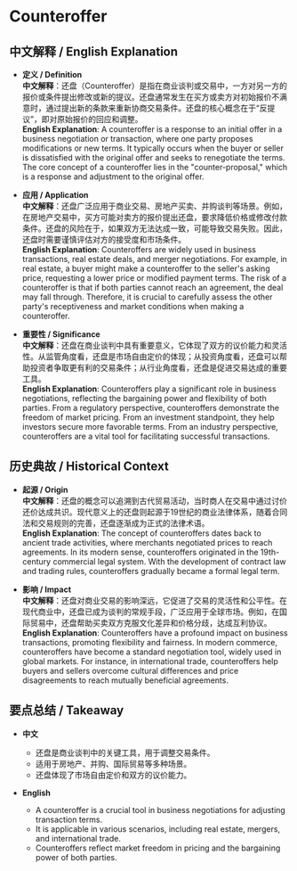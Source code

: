 # Counteroffer

## 中文解释 / English Explanation

* **定义 / Definition**  
  **中文解释**：还盘（Counteroffer）是指在商业谈判或交易中，一方对另一方的报价或条件提出修改或新的提议。还盘通常发生在买方或卖方对初始报价不满意时，通过提出新的条款来重新协商交易条件。还盘的核心概念在于“反提议”，即对原始报价的回应和调整。  
  **English Explanation**: A counteroffer is a response to an initial offer in a business negotiation or transaction, where one party proposes modifications or new terms. It typically occurs when the buyer or seller is dissatisfied with the original offer and seeks to renegotiate the terms. The core concept of a counteroffer lies in the "counter-proposal," which is a response and adjustment to the original offer.

* **应用 / Application**  
  **中文解释**：还盘广泛应用于商业交易、房地产买卖、并购谈判等场景。例如，在房地产交易中，买方可能对卖方的报价提出还盘，要求降低价格或修改付款条件。还盘的风险在于，如果双方无法达成一致，可能导致交易失败。因此，还盘时需要谨慎评估对方的接受度和市场条件。  
  **English Explanation**: Counteroffers are widely used in business transactions, real estate deals, and merger negotiations. For example, in real estate, a buyer might make a counteroffer to the seller's asking price, requesting a lower price or modified payment terms. The risk of a counteroffer is that if both parties cannot reach an agreement, the deal may fall through. Therefore, it is crucial to carefully assess the other party's receptiveness and market conditions when making a counteroffer.

* **重要性 / Significance**  
  **中文解释**：还盘在商业谈判中具有重要意义，它体现了双方的议价能力和灵活性。从监管角度看，还盘是市场自由定价的体现；从投资角度看，还盘可以帮助投资者争取更有利的交易条件；从行业角度看，还盘是促进交易达成的重要工具。  
  **English Explanation**: Counteroffers play a significant role in business negotiations, reflecting the bargaining power and flexibility of both parties. From a regulatory perspective, counteroffers demonstrate the freedom of market pricing. From an investment standpoint, they help investors secure more favorable terms. From an industry perspective, counteroffers are a vital tool for facilitating successful transactions.

## 历史典故 / Historical Context

* **起源 / Origin**  
  **中文解释**：还盘的概念可以追溯到古代贸易活动，当时商人在交易中通过讨价还价达成共识。现代意义上的还盘则起源于19世纪的商业法律体系，随着合同法和交易规则的完善，还盘逐渐成为正式的法律术语。  
  **English Explanation**: The concept of counteroffers dates back to ancient trade activities, where merchants negotiated prices to reach agreements. In its modern sense, counteroffers originated in the 19th-century commercial legal system. With the development of contract law and trading rules, counteroffers gradually became a formal legal term.

* **影响 / Impact**  
  **中文解释**：还盘对商业交易的影响深远，它促进了交易的灵活性和公平性。在现代商业中，还盘已成为谈判的常规手段，广泛应用于全球市场。例如，在国际贸易中，还盘帮助买卖双方克服文化差异和价格分歧，达成互利协议。  
  **English Explanation**: Counteroffers have a profound impact on business transactions, promoting flexibility and fairness. In modern commerce, counteroffers have become a standard negotiation tool, widely used in global markets. For instance, in international trade, counteroffers help buyers and sellers overcome cultural differences and price disagreements to reach mutually beneficial agreements.

## 要点总结 / Takeaway

* **中文**  
  - 还盘是商业谈判中的关键工具，用于调整交易条件。  
  - 适用于房地产、并购、国际贸易等多种场景。  
  - 还盘体现了市场自由定价和双方的议价能力。  

* **English**  
  - A counteroffer is a crucial tool in business negotiations for adjusting transaction terms.  
  - It is applicable in various scenarios, including real estate, mergers, and international trade.  
  - Counteroffers reflect market freedom in pricing and the bargaining power of both parties.